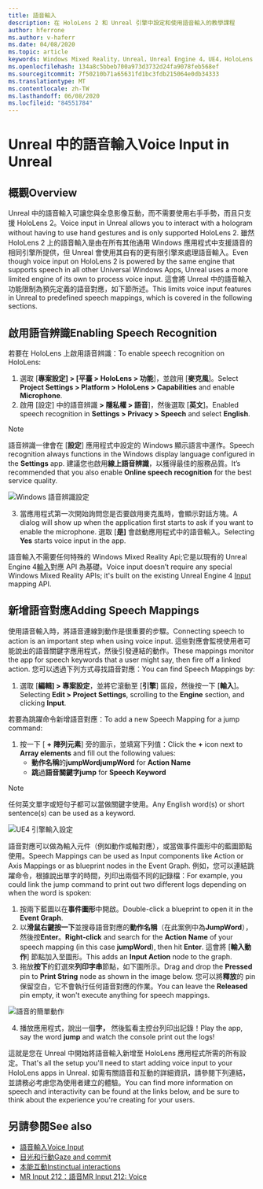 ```yaml
---
title: 語音輸入
description: 在 HoloLens 2 和 Unreal 引擎中設定和使用語音輸入的教學課程
author: hferrone
ms.author: v-haferr
ms.date: 04/08/2020
ms.topic: article
keywords: Windows Mixed Reality，Unreal，Unreal Engine 4，UE4，HoloLens 2，語音，語音輸入，語音辨識，混合現實，開發，功能，檔，指南，全息記錄，遊戲開發
ms.openlocfilehash: 134a8c5bbeb700a973d3732d24fa9078feb568ef
ms.sourcegitcommit: 7f50210b71a65631fd1bc3fdb215064e0db34333
ms.translationtype: MT
ms.contentlocale: zh-TW
ms.lasthandoff: 06/08/2020
ms.locfileid: "84551784"
---
```

# <a name="voice-input-in-unreal"></a><span data-ttu-id="7abe2-104">Unreal 中的語音輸入</span><span class="sxs-lookup"><span data-stu-id="7abe2-104">Voice Input in Unreal</span></span>

## <a name="overview"></a><span data-ttu-id="7abe2-105">概觀</span><span class="sxs-lookup"><span data-stu-id="7abe2-105">Overview</span></span>
<span data-ttu-id="7abe2-106">Unreal 中的語音輸入可讓您與全息影像互動，而不需要使用右手手勢，而且只支援 HoloLens 2。</span><span class="sxs-lookup"><span data-stu-id="7abe2-106">Voice input in Unreal allows you to interact with a hologram without having to use hand gestures and is only supported HoloLens 2.</span></span> <span data-ttu-id="7abe2-107">雖然 HoloLens 2 上的語音輸入是由在所有其他通用 Windows 應用程式中支援語音的相同引擎所提供，但 Unreal 會使用其自有的更有限引擎來處理語音輸入。</span><span class="sxs-lookup"><span data-stu-id="7abe2-107">Even though voice input on HoloLens 2 is powered by the same engine that supports speech in all other Universal Windows Apps, Unreal uses a more limited engine of its own to process voice input.</span></span> <span data-ttu-id="7abe2-108">這會將 Unreal 中的語音輸入功能限制為預先定義的語音對應，如下節所述。</span><span class="sxs-lookup"><span data-stu-id="7abe2-108">This limits voice input features in Unreal to predefined speech mappings, which is covered in the following sections.</span></span> 

## <a name="enabling-speech-recognition"></a><span data-ttu-id="7abe2-109">啟用語音辨識</span><span class="sxs-lookup"><span data-stu-id="7abe2-109">Enabling Speech Recognition</span></span>

<span data-ttu-id="7abe2-110">若要在 HoloLens 上啟用語音辨識：</span><span class="sxs-lookup"><span data-stu-id="7abe2-110">To enable speech recognition on HoloLens:</span></span>
1. <span data-ttu-id="7abe2-111">選取 [**專案設定] > [平臺 > HoloLens > 功能**]，並啟用 [**麥克風**]。</span><span class="sxs-lookup"><span data-stu-id="7abe2-111">Select **Project Settings > Platform > HoloLens > Capabilities** and enable **Microphone**.</span></span> 
2. <span data-ttu-id="7abe2-112">啟用 [設定] 中的語音辨識 **> 隱私權 > 語音**]，然後選取 [**英文**]。</span><span class="sxs-lookup"><span data-stu-id="7abe2-112">Enabled speech recognition in **Settings > Privacy > Speech** and select **English**.</span></span>

> [!NOTE]
> <span data-ttu-id="7abe2-113">語音辨識一律會在 [**設定**] 應用程式中設定的 Windows 顯示語言中運作。</span><span class="sxs-lookup"><span data-stu-id="7abe2-113">Speech recognition always functions in the Windows display language configured in the **Settings** app.</span></span> <span data-ttu-id="7abe2-114">建議您也啟用**線上語音辨識**，以獲得最佳的服務品質。</span><span class="sxs-lookup"><span data-stu-id="7abe2-114">It’s recommended that you also enable **Online speech recognition** for the best service quality.</span></span>

![Windows 語音辨識設定](images/unreal/speech-recognition-settings.png)

3. <span data-ttu-id="7abe2-116">當應用程式第一次開始詢問您是否要啟用麥克風時，會顯示對話方塊。</span><span class="sxs-lookup"><span data-stu-id="7abe2-116">A dialog will show up when the application first starts to ask if you want to enable the microphone.</span></span> <span data-ttu-id="7abe2-117">選取 [**是]** 會啟動應用程式中的語音輸入。</span><span class="sxs-lookup"><span data-stu-id="7abe2-117">Selecting **Yes** starts voice input in the app.</span></span>

<span data-ttu-id="7abe2-118">語音輸入不需要任何特殊的 Windows Mixed Reality Api;它是以現有的 Unreal Engine 4[輸入](https://docs.unrealengine.com/Gameplay/Input/index.html)對應 API 為基礎。</span><span class="sxs-lookup"><span data-stu-id="7abe2-118">Voice input doesn’t require any special Windows Mixed Reality APIs; it's built on the existing Unreal Engine 4 [Input](https://docs.unrealengine.com/Gameplay/Input/index.html) mapping API.</span></span> 

## <a name="adding-speech-mappings"></a><span data-ttu-id="7abe2-119">新增語音對應</span><span class="sxs-lookup"><span data-stu-id="7abe2-119">Adding Speech Mappings</span></span>
<span data-ttu-id="7abe2-120">使用語音輸入時，將語音連線到動作是很重要的步驟。</span><span class="sxs-lookup"><span data-stu-id="7abe2-120">Connecting speech to action is an important step when using voice input.</span></span> <span data-ttu-id="7abe2-121">這些對應會監視使用者可能說出的語音關鍵字應用程式，然後引發連結的動作。</span><span class="sxs-lookup"><span data-stu-id="7abe2-121">These mappings monitor the app for speech keywords that a user might say, then fire off a linked action.</span></span> <span data-ttu-id="7abe2-122">您可以透過下列方式尋找語音對應：</span><span class="sxs-lookup"><span data-stu-id="7abe2-122">You can find Speech Mappings by:</span></span>
1. <span data-ttu-id="7abe2-123">選取 [**編輯] > 專案設定**，並將它滾動至 [**引擎**] 區段，然後按一下 [**輸入**]。</span><span class="sxs-lookup"><span data-stu-id="7abe2-123">Selecting **Edit > Project Settings**, scrolling to the **Engine** section, and clicking **Input**.</span></span>

<span data-ttu-id="7abe2-124">若要為跳躍命令新增語音對應：</span><span class="sxs-lookup"><span data-stu-id="7abe2-124">To add a new Speech Mapping for a jump command:</span></span>
1. <span data-ttu-id="7abe2-125">按一下 [ **+** **陣列元素**] 旁的圖示，並填寫下列值：</span><span class="sxs-lookup"><span data-stu-id="7abe2-125">Click the **+** icon next to **Array elements** and fill out the following values:</span></span>
    * <span data-ttu-id="7abe2-126">**動作名稱**的**jumpWord**</span><span class="sxs-lookup"><span data-stu-id="7abe2-126">**jumpWord** for **Action Name**</span></span>
    * <span data-ttu-id="7abe2-127">**跳**過**語音關鍵字**</span><span class="sxs-lookup"><span data-stu-id="7abe2-127">**jump** for **Speech Keyword**</span></span>

> [!NOTE]
> <span data-ttu-id="7abe2-128">任何英文單字或短句子都可以當做關鍵字使用。</span><span class="sxs-lookup"><span data-stu-id="7abe2-128">Any English word(s) or short sentence(s) can be used as a keyword.</span></span> 

![UE4 引擎輸入設定](images/unreal/engine-input.png)

<span data-ttu-id="7abe2-130">語音對應可以做為輸入元件（例如動作或軸對應），或當做事件圖形中的藍圖節點使用。</span><span class="sxs-lookup"><span data-stu-id="7abe2-130">Speech Mappings can be used as Input components like Action or Axis Mappings or as blueprint nodes in the Event Graph.</span></span> <span data-ttu-id="7abe2-131">例如，您可以連結跳躍命令，根據說出單字的時間，列印出兩個不同的記錄檔：</span><span class="sxs-lookup"><span data-stu-id="7abe2-131">For example, you could link the jump command to print out two different logs depending on when the word is spoken:</span></span>

1. <span data-ttu-id="7abe2-132">按兩下藍圖以在**事件圖形**中開啟。</span><span class="sxs-lookup"><span data-stu-id="7abe2-132">Double-click a blueprint to open it in the **Event Graph**.</span></span>
2. <span data-ttu-id="7abe2-133">以**滑鼠右鍵按一下**並搜尋語音對應的**動作名稱**（在此案例中為**JumpWord**），然後按**Enter**。</span><span class="sxs-lookup"><span data-stu-id="7abe2-133">**Right-click** and search for the **Action Name** of your speech mapping (in this case **jumpWord**), then hit **Enter**.</span></span> <span data-ttu-id="7abe2-134">這會將 [**輸入動作**] 節點加入至圖形。</span><span class="sxs-lookup"><span data-stu-id="7abe2-134">This adds an **Input Action** node to the graph.</span></span>
3. <span data-ttu-id="7abe2-135">拖放**按下**的釘選來**列印字串**節點，如下圖所示。</span><span class="sxs-lookup"><span data-stu-id="7abe2-135">Drag and drop the **Pressed** pin to **Print String** node as shown in the image below.</span></span> <span data-ttu-id="7abe2-136">您可以將**釋放**的 pin 保留空白，它不會執行任何語音對應的作業。</span><span class="sxs-lookup"><span data-stu-id="7abe2-136">You can leave the **Released** pin empty, it won't execute anything for speech mappings.</span></span>
 
![語音的簡單動作](images/unreal/voice-input-img-03.png)

4. <span data-ttu-id="7abe2-138">播放應用程式，說出一個**字，** 然後監看主控台列印出記錄！</span><span class="sxs-lookup"><span data-stu-id="7abe2-138">Play the app, say the word **jump** and watch the console print out the logs!</span></span>

<span data-ttu-id="7abe2-139">這就是您在 Unreal 中開始將語音輸入新增至 HoloLens 應用程式所需的所有設定。</span><span class="sxs-lookup"><span data-stu-id="7abe2-139">That's all the setup you'll need to start adding voice input to your HoloLens apps in Unreal.</span></span> <span data-ttu-id="7abe2-140">如需有關語音和互動的詳細資訊，請參閱下列連結，並請務必考慮您為使用者建立的體驗。</span><span class="sxs-lookup"><span data-stu-id="7abe2-140">You can find more information on speech and interactivity can be found at the links below, and be sure to think about the experience you're creating for your users.</span></span>

## <a name="see-also"></a><span data-ttu-id="7abe2-141">另請參閱</span><span class="sxs-lookup"><span data-stu-id="7abe2-141">See also</span></span>
* [<span data-ttu-id="7abe2-142">語音輸入</span><span class="sxs-lookup"><span data-stu-id="7abe2-142">Voice Input</span></span>](voice-input.md)
* [<span data-ttu-id="7abe2-143">目光和行動</span><span class="sxs-lookup"><span data-stu-id="7abe2-143">Gaze and commit</span></span>](gaze-and-commit.md)
* [<span data-ttu-id="7abe2-144">本能互動</span><span class="sxs-lookup"><span data-stu-id="7abe2-144">Instinctual interactions</span></span>](interaction-fundamentals.md)
* [<span data-ttu-id="7abe2-145">MR Input 212：語音</span><span class="sxs-lookup"><span data-stu-id="7abe2-145">MR Input 212: Voice</span></span>](holograms-212.md)

